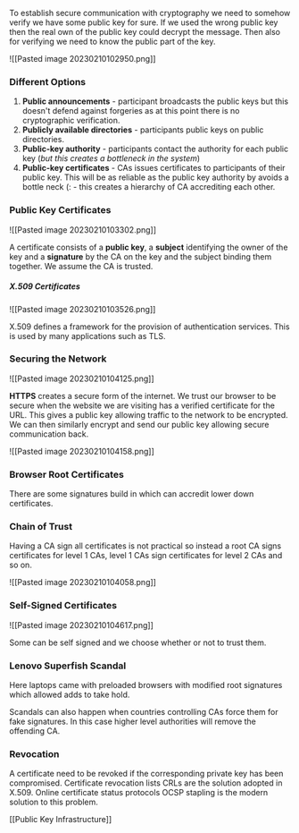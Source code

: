 To establish secure communication with cryptography we need to somehow verify we have some public key for sure. If we used the wrong public key then the real own of the public key could decrypt the message. Then also for verifying we need to know the public part of the key.

![[Pasted image 20230210102950.png]]

### Different Options
1. **Public announcements** - participant broadcasts the public keys but this doesn't defend against forgeries as at this point there is no cryptographic verification.
2. **Publicly available directories** - participants public keys on public directories.
3. **Public-key authority** - participants contact the authority for each public key (*but this creates a bottleneck in the system*)
4. **Public-key certificates** - CAs issues certificates to participants of their public key. This will be as reliable as the public key authority by avoids a bottle neck (: - this creates a hierarchy of CA accrediting each other.

### Public Key Certificates
![[Pasted image 20230210103302.png]]

A certificate consists of a **public key**, a **subject** identifying the owner of the key and a **signature** by the CA on the key and the subject binding them together. We assume the CA is trusted.

##### X.509 Certificates

![[Pasted image 20230210103526.png]]

X.509 defines a framework for the provision of authentication services. This is used by many applications such as TLS.

### Securing the Network

![[Pasted image 20230210104125.png]]

**HTTPS** creates a secure form of the internet. We trust our browser to be secure when the website we are visiting has a verified certificate for the URL. This gives a public key allowing traffic to the network to be encrypted. We can then similarly encrypt and send our public key allowing secure communication back.

![[Pasted image 20230210104158.png]]

### Browser Root Certificates
There are some signatures build in which can accredit lower down certificates.

### Chain of Trust
Having a CA sign all certificates is not practical so instead a root CA signs certificates for level 1 CAs, level 1 CAs sign certificates for level 2 CAs and so on.

![[Pasted image 20230210104058.png]]

### Self-Signed Certificates

![[Pasted image 20230210104617.png]]

Some can be self signed and we choose whether or not to trust them.

### Lenovo Superfish Scandal
Here laptops came with preloaded browsers with modified root signatures which allowed adds to take hold.

Scandals can also happen when countries controlling CAs force them for fake signatures. In this case higher level authorities will remove the offending CA. 

### Revocation
A certificate need to be revoked if the corresponding private key has been compromised. Certificate revocation lists CRLs are the solution adopted in X.509. Online certificate status protocols OCSP stapling is the modern solution to this problem.

[[Public Key Infrastructure]]

